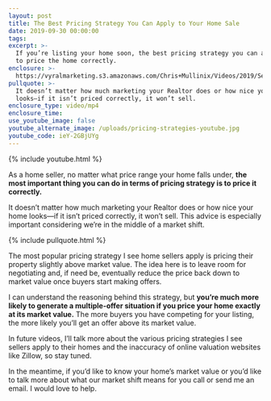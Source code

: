 ```yaml
---
layout: post
title: The Best Pricing Strategy You Can Apply to Your Home Sale
date: 2019-09-30 00:00:00
tags:
excerpt: >-
  If you’re listing your home soon, the best pricing strategy you can apply is
  to price the home correctly.
enclosure: >-
  https://vyralmarketing.s3.amazonaws.com/Chris+Mullinix/Videos/2019/September/The+Best+Pricing+Strategy+You+Can+Apply+to+Your+Home+Sale.mp4
pullquote: >-
  It doesn’t matter how much marketing your Realtor does or how nice your home
  looks—if it isn’t priced correctly, it won’t sell.
enclosure_type: video/mp4
enclosure_time:
use_youtube_image: false
youtube_alternate_image: /uploads/pricing-strategies-youtube.jpg
youtube_code: ieY-2GBjUYg
---
```


{% include youtube.html %}

As a home seller, no matter what price range your home falls under, **the most important thing you can do in terms of pricing strategy is to price it correctly.&nbsp;**

It doesn’t matter how much marketing your Realtor does or how nice your home looks—if it isn’t priced correctly, it won’t sell. This advice is especially important considering we’re in the middle of a market shift.

{% include pullquote.html %}

The most popular pricing strategy I see home sellers apply is pricing their property slightly above market value. The idea here is to leave room for negotiating and, if need be, eventually reduce the price back down to market value once buyers start making offers.

I can understand the reasoning behind this strategy, but **you’re much more likely to generate a multiple-offer situation if you price your home exactly at its market value.** The more buyers you have competing for your listing, the more likely you’ll get an offer above its market value.&nbsp;

In future videos, I’ll talk more about the various pricing strategies I see sellers apply to their homes and the inaccuracy of online valuation websites like Zillow, so stay tuned.&nbsp;

In the meantime, if you’d like to know your home’s market value or you’d like to talk more about what our market shift means for you call or send me an email. I would love to help.